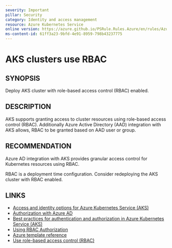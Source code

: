 ```yaml
---
severity: Important
pillar: Security
category: Identity and access management
resource: Azure Kubernetes Service
online version: https://azure.github.io/PSRule.Rules.Azure/en/rules/Azure.AKS.UseRBAC/
ms-content-id: 61ff3a23-9bfd-4e91-8959-798b43237775
---
```


# AKS clusters use RBAC

## SYNOPSIS

Deploy AKS cluster with role-based access control (RBAC) enabled.

## DESCRIPTION

AKS supports granting access to cluster resources using role-based access control (RBAC).
Additionally Azure Active Directory (AAD) integration with AKS allows, RBAC to be granted based on AAD user or group.

## RECOMMENDATION

Azure AD integration with AKS provides granular access control for Kubernetes resources using RBAC.

RBAC is a deployment time configuration.
Consider redeploying the AKS cluster with RBAC enabled.

## LINKS

- [Access and identity options for Azure Kubernetes Service (AKS)](https://docs.microsoft.com/azure/aks/concepts-identity#azure-ad-integration)
- [Authorization with Azure AD](https://learn.microsoft.com/azure/architecture/framework/security/design-identity-authorization)
- [Best practices for authentication and authorization in Azure Kubernetes Service (AKS)](https://docs.microsoft.com/azure/aks/operator-best-practices-identity#use-azure-active-directory)
- [Using RBAC Authorization](https://kubernetes.io/docs/reference/access-authn-authz/rbac/)
- [Azure template reference](https://docs.microsoft.com/azure/templates/microsoft.containerservice/managedclusters#managedclusterproperties-object)
- [Use role-based access control (RBAC)](https://learn.microsoft.com/azure/architecture/framework/security/design-identity#use-role-based-access-control-rbac)
